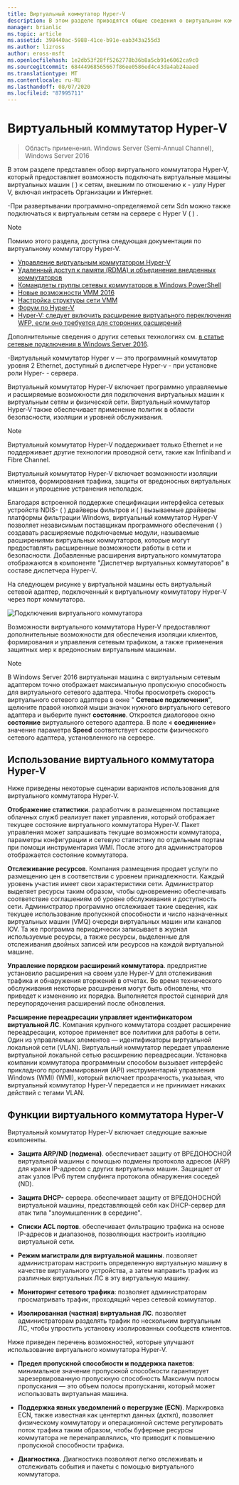 ```yaml
---
title: Виртуальный коммутатор Hyper-V
description: В этом разделе приводятся общие сведения о виртуальном коммутаторе Hyper-V в Windows Server 2016.
manager: brianlic
ms.topic: article
ms.assetid: 398440ac-5988-41ce-b91e-eab343a255d3
ms.author: lizross
author: eross-msft
ms.openlocfilehash: 1e2db53f28ff5262778b36b8a5cb91e6062ca9c0
ms.sourcegitcommit: 68444968565667f86ee0586ed4c43da4ab24aaed
ms.translationtype: MT
ms.contentlocale: ru-RU
ms.lasthandoff: 08/07/2020
ms.locfileid: "87995711"
---
```

# <a name="hyper-v-virtual-switch"></a>Виртуальный коммутатор Hyper-V

>Область применения. Windows Server (Semi-Annual Channel), Windows Server 2016

В этом разделе представлен обзор виртуального коммутатора Hyper-V, который предоставляет возможность подключать виртуальные машины виртуальных машин \( \) к сетям, внешним по отношению к \- узлу Hyper V, включая интрасеть Организации и Интернет.

\-При развертывании программно-определяемой сети Sdn можно также подключаться к виртуальным сетям на сервере с Hyper V \( \) .

> [!NOTE]
> Помимо этого раздела, доступна следующая документация по виртуальному коммутатору Hyper-V.
>
> - [Управление виртуальным коммутатором Hyper-V](Manage-Hyper-V-Virtual-Switch.md)
> - [Удаленный доступ к памяти (RDMA) и объединение внедренных коммутаторов](RDMA-and-Switch-Embedded-Teaming.md)
> - [Командлеты группы сетевых коммутаторов в Windows PowerShell](/powershell/module/netswitchteam/new-netswitchteam?view=win10-ps)
> - [Новые возможности VMM 2016](/system-center/vmm/whats-new#networking)
> - [Настройка структуры сети VMM](/system-center/vmm/manage-networks)
> - [Форум по Hyper-V](/answers/topics/windows-server-hyper-v.html)
> - [Hyper-V: следует включить расширение виртуального переключения WFP, если оно требуется для сторонних расширений](/answers/topics/windows-server-hyper-v.html)
>
> Дополнительные сведения о других сетевых технологиях см. [в статье сетевые подключения в Windows Server 2016](../../networking/index.yml).

\-Виртуальный коммутатор Hyper v — это программный коммутатор уровня 2 Ethernet, доступный в диспетчере Hyper-v \- при установке роли Hyper- \- сервера.

Виртуальный коммутатор Hyper-V включает программно управляемые и расширяемые возможности для подключения виртуальных машин к виртуальным сетям и физической сети. Виртуальный коммутатор Hyper-V также обеспечивает применение политик в области безопасности, изоляции и уровней обслуживания.

> [!NOTE]
> Виртуальный коммутатор Hyper-V поддерживает только Ethernet и не поддерживает другие технологии проводной сети, такие как Infiniband и Fibre Channel.

Виртуальный коммутатор Hyper-V включает возможности изоляции клиентов, формирования трафика, защиты от вредоносных виртуальных машин и упрощение устранения неполадок.

Благодаря встроенной поддержке спецификации интерфейса сетевых устройств NDIS- \( \) драйверы фильтров и \( \) вызываемые драйверы платформы фильтрации Windows, виртуальный коммутатор Hyper-V позволяет независимым поставщикам программного обеспечения \( \) создавать расширяемые подключаемые модули, называемые расширениями виртуальных коммутаторов, которые могут предоставлять расширенные возможности работы в сети и безопасности. Добавленные расширения виртуального коммутатора отображаются в компоненте "Диспетчер виртуальных коммутаторов" в составе диспетчера Hyper-V.

На следующем рисунке у виртуальной машины есть виртуальный сетевой адаптер, подключенный к виртуальному коммутатору Hyper-V через порт коммутатора.

![Подключения виртуального коммутатора](../media/Hyper-V-Virtual-Switch/Vswitch_01.jpg)

Возможности виртуального коммутатора Hyper-V предоставляют дополнительные возможности для обеспечения изоляции клиентов, формирования и управления сетевым трафиком, а также применения защитных мер к вредоносным виртуальным машинам.

>[!NOTE]
> В Windows Server 2016 виртуальная машина с виртуальным сетевым адаптером точно отображает максимальную пропускную способность для виртуального сетевого адаптера. Чтобы просмотреть скорость виртуального сетевого адаптера в окне " **Сетевые подключения**", щелкните правой кнопкой мыши значок нужного виртуального сетевого адаптера и выберите пункт **состояние**. Откроется диалоговое окно **состояние** виртуального сетевого адаптера. В поле « **соединение**» значение параметра **Speed** соответствует скорости физического сетевого адаптера, установленного на сервере.

## <a name="uses-for-hyper-v-virtual-switch"></a><a name="bkmk_apps"></a>Использование виртуального коммутатора Hyper-V

Ниже приведены некоторые сценарии вариантов использования для виртуального коммутатора Hyper-V.

**Отображение статистики**. разработчик в размещенном поставщике облачных служб реализует пакет управления, который отображает текущее состояние виртуального коммутатора Hyper-V. Пакет управления может запрашивать текущие возможности коммутатора, параметры конфигурации и сетевую статистику по отдельным портам при помощи инструментария WMI. После этого для администраторов отображается состояние коммутатора.

**Отслеживание ресурсов**. Компания размещения продает услуги по размещению цен в соответствии с уровнем принадлежности. Каждый уровень участия имеет свои характеристики сети. Администратор выделяет ресурсы таким образом, чтобы одновременно обеспечивать соответствие соглашениям об уровне обслуживания и доступность сети. Администратор программно отслеживает такие сведения, как текущее использование пропускной способности и число назначенных виртуальных машин (VMQ) очереди виртуальных машин или каналов IOV. Та же программа периодически записывает в журнал используемые ресурсы, а также ресурсы, выделенные для отслеживания двойных записей или ресурсов на каждой виртуальной машине.

**Управление порядком расширений коммутатора**. предприятие установило расширения на своем узле Hyper-V для отслеживания трафика и обнаружения вторжений в отчетах. Во время технического обслуживания некоторые расширения могут быть обновлены, что приведет к изменению их порядка. Выполняется простой сценарий для переупорядочения расширений после обновления.

**Расширение переадресации управляет идентификатором виртуальной ЛС**. Компания крупного коммутатора создает расширение переадресации, которое применяет все политики для работы в сети. Один из управляемых элементов — идентификаторы виртуальной локальной сети (VLAN). Виртуальный коммутатор передает управление виртуальной локальной сетью расширению переадресации. Установка компании коммутатора программным способом вызывает интерфейс прикладного программирования (API) инструментарий управления Windows (WMI) (WMI), который включает прозрачность, указывая, что виртуальный коммутатор Hyper-V передается и не принимает никаких действий с тегами VLAN.

## <a name="hyper-v-virtual-switch-functionality"></a><a name="bkmk_func"></a>Функции виртуального коммутатора Hyper-V

Виртуальный коммутатор Hyper-V включает следующие важные компоненты.

-   **Защита ARP/ND (подмена)**. обеспечивает защиту от ВРЕДОНОСНОЙ виртуальной машины с помощью подмены протокола адресов (ARP) для кражи IP-адресов с других виртуальных машин. Защищает от атак узлов IPv6 путем спуфинга протокола обнаружения соседей (ND).

-   **Защита DHCP-** сервера. обеспечивает защиту от ВРЕДОНОСНОЙ виртуальной машины, представляющей себя как DHCP-сервер для атак типа "злоумышленник в середине".

-   **Списки ACL портов**. обеспечивает фильтрацию трафика на основе IP-адресов и диапазонов, позволяющих настроить изоляцию виртуальной сети.

-   **Режим магистрали для виртуальной машины**. позволяет администраторам настроить определенную виртуальную машину в качестве виртуального устройства, а затем направить трафик из различных виртуальных ЛС в эту виртуальную машину.

-   **Мониторинг сетевого трафика**: позволяет администраторам просматривать трафик, проходящий через сетевой коммутатор.

-   **Изолированная (частная) виртуальная ЛС**. позволяет администраторам разделять трафик по нескольким виртуальным ЛС, чтобы упростить установку изолированных сообществ клиентов.

Ниже приведен перечень возможностей, которые улучшают использование виртуального коммутатора Hyper-V.

-   **Предел пропускной способности и поддержка пакетов**: минимальное значение пропускной способности гарантирует зарезервированную пропускную способность Максимум полосы пропускания — это объем полосы пропускания, который может использовать виртуальная машина.

-   **Поддержка явных уведомлений о перегрузке (ECN)**. Маркировка ECN, также известная как центерткп данных (дкткп), позволяет физическому коммутатору и операционной системе регулировать поток трафика таким образом, чтобы буферные ресурсы коммутатора не перенаправлялись, что приводит к повышению пропускной способности трафика.

-   **Диагностика**. Диагностика позволяют легко отслеживать и отслеживать события и пакеты с помощью виртуального коммутатора.